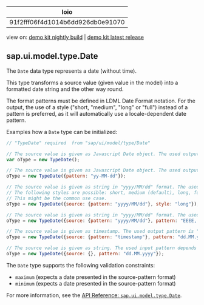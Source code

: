 <!-- loio91f2fff06f4d1014b6dd926db0e91070 -->

| loio |
| -----|
| 91f2fff06f4d1014b6dd926db0e91070 |

<div id="loio">

view on: [demo kit nightly build](https://openui5nightly.hana.ondemand.com/#/topic/91f2fff06f4d1014b6dd926db0e91070) | [demo kit latest release](https://openui5.hana.ondemand.com/#/topic/91f2fff06f4d1014b6dd926db0e91070)</div>

## sap.ui.model.type.Date

The `Date` data type represents a date \(without time\).

This type transforms a source value \(given value in the model\) into a formatted date string and the other way round.

The format patterns must be defined in LDML Date Format notation. For the output, the use of a style \("short, "medium", "long" or "full"\) instead of a pattern is preferred, as it will automatically use a locale-dependent date pattern.

Examples how a `Date` type can be initialized:

```js
// "TypeDate" required  from "sap/ui/model/type/Date"

// The source value is given as Javascript Date object. The used output pattern depends on the locale settings (default).
var oType = new TypeDate();

// The source value is given as Javascript Date object. The used output pattern is "yy-MM-dd": e.g. 09-11-27
oType = new TypeDate({pattern: "yy-MM-dd"}); 

// The source value is given as string in "yyyy/MM/dd" format. The used output style is "long". The styles are language dependent.
// The following styles are possible: short, medium (default), long, full
// This might be the common use case.
oType = new TypeDate({source: {pattern: "yyyy/MM/dd"}, style: "long"}); 

// The source value is given as string in "yyyy/MM/dd" format. The used output pattern is "EEEE, MMMM d, yyyy": e.g. Saturday, August 22, 2043
oType = new TypeDate({source: {pattern: "yyyy/MM/dd"}, pattern: "EEEE, MMMM d, yyyy"}); 

// The source value is given as timestamp. The used output pattern is "dd.MM.yyyy": e.g. 22.12.2010
oType = new TypeDate({source: {pattern: "timestamp"}, pattern: "dd.MM.yyyy"}); 

// The source value is given as string. The used input pattern depends on the locale settings (default). The used output pattern is "dd '|' MM '|' yyyy": e.g. 22 | 12 | 2010
oType = new TypeDate({source: {}, pattern: "dd.MM.yyyy"});
```

The `Date` type supports the following validation constraints:

-   `maximum` \(expects a date presented in the source-pattern format\)
-   `minimum` \(expects a date presented in the source-pattern format\)

For more information, see the [API Reference: `sap.ui.model.type.Date`](https://openui5.hana.ondemand.com/#/api/sap.ui.model.type.Date).

